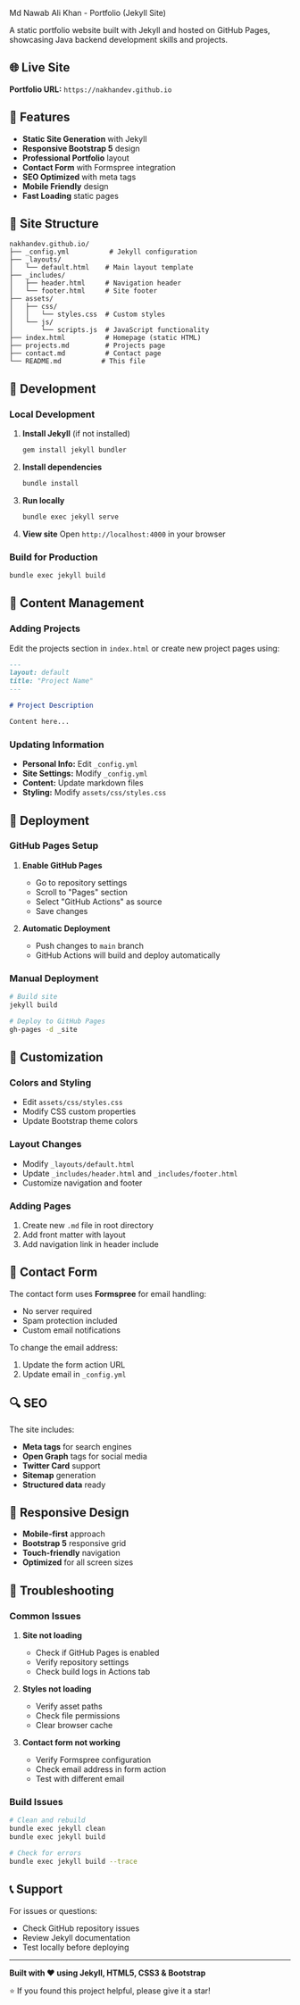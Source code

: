 Md Nawab Ali Khan - Portfolio (Jekyll Site)

A static portfolio website built with Jekyll and hosted on GitHub Pages, showcasing Java backend development skills and projects.

## 🌐 Live Site

**Portfolio URL:** `https://nakhandev.github.io`

## 🚀 Features

- **Static Site Generation** with Jekyll
- **Responsive Bootstrap 5** design
- **Professional Portfolio** layout
- **Contact Form** with Formspree integration
- **SEO Optimized** with meta tags
- **Mobile Friendly** design
- **Fast Loading** static pages

## 📁 Site Structure

```
nakhandev.github.io/
├── _config.yml          # Jekyll configuration
├── _layouts/
│   └── default.html    # Main layout template
├── _includes/
│   ├── header.html     # Navigation header
│   └── footer.html     # Site footer
├── assets/
│   ├── css/
│   │   └── styles.css  # Custom styles
│   └── js/
│       └── scripts.js  # JavaScript functionality
├── index.html          # Homepage (static HTML)
├── projects.md         # Projects page
├── contact.md          # Contact page
└── README.md          # This file
```

## 🔧 Development

### Local Development

1. **Install Jekyll** (if not installed)
   ```bash
   gem install jekyll bundler
   ```

2. **Install dependencies**
   ```bash
   bundle install
   ```

3. **Run locally**
   ```bash
   bundle exec jekyll serve
   ```

4. **View site**
   Open `http://localhost:4000` in your browser

### Build for Production

```bash
bundle exec jekyll build
```

## 📝 Content Management

### Adding Projects

Edit the projects section in `index.html` or create new project pages using:
```markdown
---
layout: default
title: "Project Name"
---

# Project Description

Content here...
```

### Updating Information

- **Personal Info:** Edit `_config.yml`
- **Site Settings:** Modify `_config.yml`
- **Content:** Update markdown files
- **Styling:** Modify `assets/css/styles.css`

## 🚀 Deployment

### GitHub Pages Setup

1. **Enable GitHub Pages**
   - Go to repository settings
   - Scroll to "Pages" section
   - Select "GitHub Actions" as source
   - Save changes

2. **Automatic Deployment**
   - Push changes to `main` branch
   - GitHub Actions will build and deploy automatically

### Manual Deployment

```bash
# Build site
jekyll build

# Deploy to GitHub Pages
gh-pages -d _site
```

## 🎨 Customization

### Colors and Styling
- Edit `assets/css/styles.css`
- Modify CSS custom properties
- Update Bootstrap theme colors

### Layout Changes
- Modify `_layouts/default.html`
- Update `_includes/header.html` and `_includes/footer.html`
- Customize navigation and footer

### Adding Pages
1. Create new `.md` file in root directory
2. Add front matter with layout
3. Add navigation link in header include

## 📧 Contact Form

The contact form uses **Formspree** for email handling:
- No server required
- Spam protection included
- Custom email notifications

To change the email address:
1. Update the form action URL
2. Update email in `_config.yml`

## 🔍 SEO

The site includes:
- **Meta tags** for search engines
- **Open Graph** tags for social media
- **Twitter Card** support
- **Sitemap** generation
- **Structured data** ready

## 📱 Responsive Design

- **Mobile-first** approach
- **Bootstrap 5** responsive grid
- **Touch-friendly** navigation
- **Optimized** for all screen sizes

## 🚨 Troubleshooting

### Common Issues

1. **Site not loading**
   - Check if GitHub Pages is enabled
   - Verify repository settings
   - Check build logs in Actions tab

2. **Styles not loading**
   - Verify asset paths
   - Check file permissions
   - Clear browser cache

3. **Contact form not working**
   - Verify Formspree configuration
   - Check email address in form action
   - Test with different email

### Build Issues

```bash
# Clean and rebuild
bundle exec jekyll clean
bundle exec jekyll build

# Check for errors
bundle exec jekyll build --trace
```

## 📞 Support

For issues or questions:
- Check GitHub repository issues
- Review Jekyll documentation
- Test locally before deploying

---

**Built with ❤️ using Jekyll, HTML5, CSS3 & Bootstrap**

⭐ If you found this project helpful, please give it a star!
